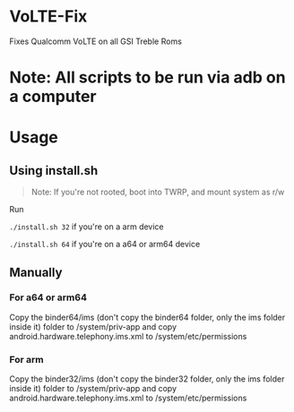 # VoLTE-Fix
Fixes Qualcomm VoLTE on all GSI Treble Roms

# Note: All scripts to be run via adb on a computer

# Usage
## Using install.sh
> Note: If you're not rooted, boot into TWRP, and mount system as r/w

Run

``./install.sh 32`` if you're on a arm device

``./install.sh 64`` if you're on a a64 or arm64 device

## Manually
### For a64 or arm64
Copy the binder64/ims (don't copy the binder64 folder, only the ims folder inside it) folder to /system/priv-app and copy android.hardware.telephony.ims.xml to /system/etc/permissions

### For arm
Copy the binder32/ims (don't copy the binder32 folder, only the ims folder inside it) folder to /system/priv-app and copy android.hardware.telephony.ims.xml to /system/etc/permissions
